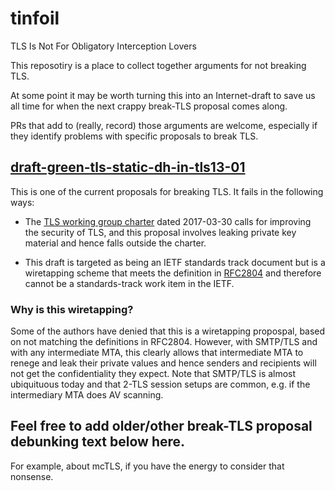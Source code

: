 # tinfoil
TLS Is Not For Obligatory Interception Lovers

This reposotiry is a place to collect together arguments
for not breaking TLS.

At some point it may be worth turning this into an
Internet-draft to save us all time for when the next
crappy break-TLS proposal comes along.

PRs that add to (really, record) those arguments are
welcome, especially if they identify problems with specific 
proposals to break TLS.

## [draft-green-tls-static-dh-in-tls13-01](https://tools.ietf.org/html/draft-green-tls-static-dh-in-tls13-01)

This is one of the current proposals for breaking TLS.
It fails in the following ways:

- The [TLS working group charter](https://tools.ietf.org/wg/tls/charters)
dated 2017-03-30 calls for improving the security of TLS, and 
this proposal involves leaking private key material and hence
falls outside the charter.

- This draft is targeted as being an IETF standards track document
but is a wiretapping scheme that meets the definition in
[RFC2804](https://tools.ietf.org/html/rfc2804) and therefore
cannot be a standards-track work item in the IETF.

### Why is this wiretapping?

Some of the authors have denied that this is a wiretapping
propospal, based on not matching the definitions in RFC2804.
However, with SMTP/TLS and with any intermediate MTA, this
clearly allows that intermediate MTA to renege and leak
their private values and hence senders and recipients will
not get the confidentiality they expect. Note that SMTP/TLS
is almost ubiquituous today and that 2-TLS session setups
are common, e.g. if the intermediary MTA does AV scanning.



## Feel free to add older/other break-TLS proposal debunking text below here.

For example, about mcTLS, if you have the energy to
consider that nonsense.


